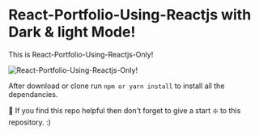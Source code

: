 # React-Portfolio-Using-Reactjs with Dark & light Mode!
This is React-Portfolio-Using-Reactjs-Only!

![React-Portfolio-Using-Reactjs-Only!](https://github.com/bibek1123/React-Portfolio-Using-Reactjs-Only-/blob/master/react%20portfolio%20pic.png?raw=true)

After download or clone run `npm or yarn install` to install all the dependancies.

🙏 If you find this repo helpful then don't forget to give a start ❇️  to this repository. :)
